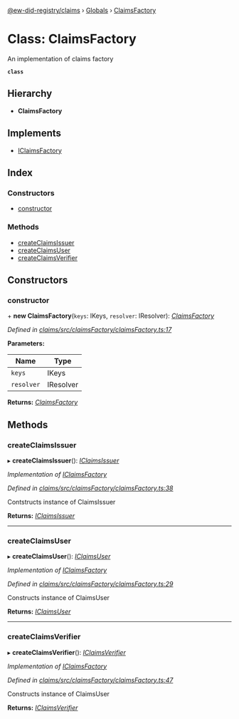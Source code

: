 [@ew-did-registry/claims](../README.md) › [Globals](../globals.md) › [ClaimsFactory](claimsfactory.md)

# Class: ClaimsFactory

An implementation of claims factory

**`class`** 

## Hierarchy

* **ClaimsFactory**

## Implements

* [IClaimsFactory](../interfaces/iclaimsfactory.md)

## Index

### Constructors

* [constructor](claimsfactory.md#constructor)

### Methods

* [createClaimsIssuer](claimsfactory.md#createclaimsissuer)
* [createClaimsUser](claimsfactory.md#createclaimsuser)
* [createClaimsVerifier](claimsfactory.md#createclaimsverifier)

## Constructors

###  constructor

\+ **new ClaimsFactory**(`keys`: IKeys, `resolver`: IResolver): *[ClaimsFactory](claimsfactory.md)*

*Defined in [claims/src/claimsFactory/claimsFactory.ts:17](https://github.com/energywebfoundation/ew-did-registry/blob/b17cc12/packages/claims/src/claimsFactory/claimsFactory.ts#L17)*

**Parameters:**

Name | Type |
------ | ------ |
`keys` | IKeys |
`resolver` | IResolver |

**Returns:** *[ClaimsFactory](claimsfactory.md)*

## Methods

###  createClaimsIssuer

▸ **createClaimsIssuer**(): *[IClaimsIssuer](../interfaces/iclaimsissuer.md)*

*Implementation of [IClaimsFactory](../interfaces/iclaimsfactory.md)*

*Defined in [claims/src/claimsFactory/claimsFactory.ts:38](https://github.com/energywebfoundation/ew-did-registry/blob/b17cc12/packages/claims/src/claimsFactory/claimsFactory.ts#L38)*

Contstructs instance of ClaimsIssuer

**Returns:** *[IClaimsIssuer](../interfaces/iclaimsissuer.md)*

___

###  createClaimsUser

▸ **createClaimsUser**(): *[IClaimsUser](../interfaces/iclaimsuser.md)*

*Implementation of [IClaimsFactory](../interfaces/iclaimsfactory.md)*

*Defined in [claims/src/claimsFactory/claimsFactory.ts:29](https://github.com/energywebfoundation/ew-did-registry/blob/b17cc12/packages/claims/src/claimsFactory/claimsFactory.ts#L29)*

Constructs instance of ClaimsUser

**Returns:** *[IClaimsUser](../interfaces/iclaimsuser.md)*

___

###  createClaimsVerifier

▸ **createClaimsVerifier**(): *[IClaimsVerifier](../interfaces/iclaimsverifier.md)*

*Implementation of [IClaimsFactory](../interfaces/iclaimsfactory.md)*

*Defined in [claims/src/claimsFactory/claimsFactory.ts:47](https://github.com/energywebfoundation/ew-did-registry/blob/b17cc12/packages/claims/src/claimsFactory/claimsFactory.ts#L47)*

Constructs instance of ClaimsUser

**Returns:** *[IClaimsVerifier](../interfaces/iclaimsverifier.md)*
